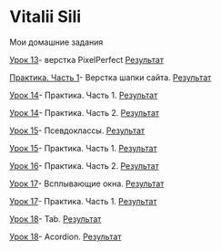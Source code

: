 # Vitalii Sili
Мои домашние задания

[Урок 13](https://github.com/rolisangor/rolisangor.github.io/tree/master/leson_13/)- верстка PixelPerfect [Результат](https://rolisangor.github.io/leson_13/)


[Практика. Часть 1](https://github.com/rolisangor/rolisangor.github.io/tree/master/Leson_14)- Верстка шапки сайта. [Результат](https://rolisangor.github.io/Leson_14/)


[Урок 14](https://github.com/rolisangor/rolisangor.github.io/tree/master/fonts-viewer)- Практика. Часть 1. [Результат](https://rolisangor.github.io/fonts-viewer/)


[Урок 14](https://github.com/rolisangor/rolisangor.github.io/tree/master/Leson_14_practic_p2)- Практика. Часть 2. [Результат](https://rolisangor.github.io/Leson_14_practic_p2/)


[Урок 15](https://github.com/rolisangor/rolisangor.github.io/tree/master/Leson_15)- Псевдоклассы. [Результат](https://rolisangor.github.io/Leson_15/)


[Урок 15](https://github.com/rolisangor/rolisangor.github.io/tree/master/Leson_15_practic_p1)- Практика. Часть 1. [Результат](https://rolisangor.github.io/Leson_15_practic_p1/)


[Урок 16](https://github.com/rolisangor/rolisangor.github.io/tree/master/Leson_16_practic_p2)- Практика. Часть 2. [Результат](https://rolisangor.github.io/Leson_16_practic_p2/)


[Урок 17](https://github.com/rolisangor/rolisangor.github.io/tree/master/Leson_17)- Всплывающие окна. [Результат](https://rolisangor.github.io/Leson_17/)


[Урок 17](https://github.com/rolisangor/rolisangor.github.io/tree/master/Leson_17_practic_p1)- Практика. Часть 1. [Результат](https://rolisangor.github.io/Leson_17_practic_p1/)


[Урок 18](https://github.com/rolisangor/rolisangor.github.io/tree/master/Leson_18)- Tab. [Результат](https://rolisangor.github.io/Leson_18/tab/)


[Урок 18](https://github.com/rolisangor/rolisangor.github.io/tree/master/Leson_18)- Acordion. [Результат](https://rolisangor.github.io/Leson_18/acordion/)